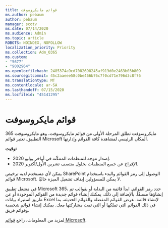 ```yaml
---
title: قوائم مايكروسوفت
ms.author: pebaum
author: pebaum
manager: scotv
ms.date: 07/14/2020
ms.audience: Admin
ms.topic: article
ROBOTS: NOINDEX, NOFOLLOW
localization_priority: Priority
ms.collection: Adm_O365
ms.custom:
- "5677"
- "9002964"
ms.openlocfilehash: 2485374a9cd7082698245af913d0e2463b03b809
ms.sourcegitcommit: 45c2aaeee58c0be466b76c7f0cd71e796d3c8f76
ms.translationtype: MT
ms.contentlocale: ar-SA
ms.lasthandoff: 07/15/2020
ms.locfileid: "45141295"
---
```

# <a name="microsoft-lists"></a>قوائم مايكروسوفت

مايكروسوفت تطلق المرحلة الأولى من قوائم مايكروسوفت، وهو مايكروسوفت 365 التطبيق. تعتبر قوائم Microsoft المكان الرئيسي لمشاهدة كافة القوائم وإدارتها.  
  
**توقيت**  

- إصدار موجه للمنظمات الممكّنة في أواخر يوليو 2020.
- الإفراج عن جميع المنظمات بحلول منتصف تشرين الأول/أكتوبر 2020.

يمكن لأي مستخدم لديه ترخيص SharePoint الوصول إلى رمز القوائم والبدء باستخدام قوائم Microsoft. لا يمكن للمسؤولين إيقاف تشغيل الميزة حاليًا.
 
في مشغل تطبيق Microsoft 365، حدد رمز القوائم. ابدأ قائمة من البداية أو بقوالب تم إنشاؤها مسبقًا. بالإضافة إلى ذلك، يمكنك إنشاء قوائم جديدة من القوائم الموجودة أو عن طريق استيراد بيانات Excel لإنشاء قائمة. عرض القوائم المفضلة والقوائم الحديثة، بما في ذلك القوائم التي تملكها أو التي تمت مشاركتها معك. يمكنك إنشاء قوائم شخصية وقوائم فريق.  

لمزيد من المعلومات، راجع [قوائم Microsoft](https://aka.ms/microsoftlists).